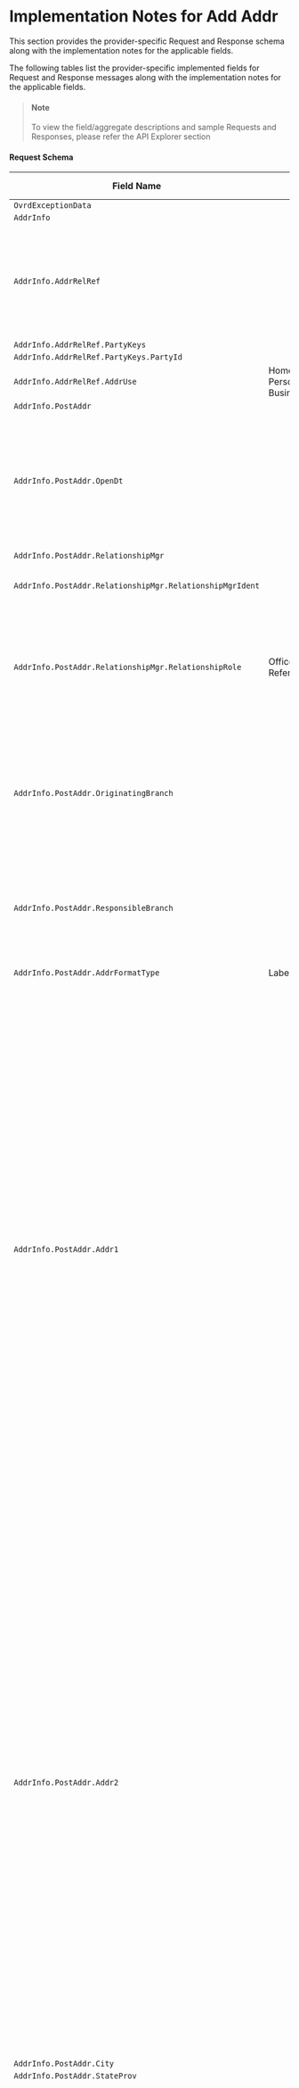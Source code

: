 # Implementation Notes for Add Addr

This section provides the provider-specific Request and Response schema along with the implementation notes for the applicable fields.

<!-- 
type: tab 
titles: Premier, Precision, Signature, Cleartouch
-->


The following tables list the provider-specific implemented fields for Request and Response messages along with the implementation notes for the applicable fields. 


<!-- theme: info -->
> #### Note
> 
> To view the field/aggregate descriptions and sample Requests and Responses, please refer the API Explorer section


#### Request Schema
|Field Name|Allowed Values|Implementation Note|
|----|----|----|
|`OvrdExceptionData`|||
|`AddrInfo`|||
|`AddrInfo.AddrRelRef`||Required to add a new address record to existing party/parties. <br>New address record can be added as a secondary address only.|
|`AddrInfo.AddrRelRef.PartyKeys`|||
|`AddrInfo.AddrRelRef.PartyKeys.PartyId`|||
|`AddrInfo.AddrRelRef.AddrUse`|Home<br>Personal<br>Business<br>|  |
|`AddrInfo.PostAddr`|||
|`AddrInfo.PostAddr.OpenDt`||***Conditionally Required**<br>This field is required to be provided when creating new address record. However, this is not applicable for the Seasonal Address type.|
|`AddrInfo.PostAddr.RelationshipMgr`|||
|`AddrInfo.PostAddr.RelationshipMgr.RelationshipMgrIdent`||Not applicable for the Seasonal Address type|
|`AddrInfo.PostAddr.RelationshipMgr.RelationshipRole`|Officer<br>ReferralOfficer|Values for this field: <br>- Officer refers to responsibility code <br>- Referral Officer refers to referral responsibility code|
|`AddrInfo.PostAddr.OriginatingBranch`||*** Conditionally Required**<br>Branch Region, required to be provided when creating new Address record. <br>This field is not applicable for the seasonal address type.|
|`AddrInfo.PostAddr.ResponsibleBranch`||Accounting branch associated with the address record.<br>Not applicable for the seasonal address type.|
|`AddrInfo.PostAddr.AddrFormatType`|Label|Label is the supported address format.|
|`AddrInfo.PostAddr.Addr1`||***Conditionally Required**<br>Required when a new address record is created. Maximum length of this field can be either 30 or 40 characters based upon the Name and Address Length Option values defined under the Miscellaneous specification.<br><br>"0" indicates names and addresses length up to 30 characters<br>"1" indicates names and addresses length up to 40 characters<br>"2" indicates names and addresses length up to 30 characters and two address lines are available<br>"3" indicates names and addresses length up to 40 characters and two address lines are available|
|`AddrInfo.PostAddr.Addr2`||Required if it is enabled under the Address and Name Length Option under  Miscellaneous specification.<br><br>Maximum length of this field can be either 30 or 40 characters based upon the Name and Address Length Option values defined under the Miscellaneous  specification.<br><br>"0" indicates names and addresses length up to 30 characters<br>"1" indicates names and addresses length up to 40 characters<br>"2" indicates names and addresses length up to 30 characters and two address lines are available<br>"3" indicates names and addresses length up to 40 characters and two address lines are available|
|`AddrInfo.PostAddr.City`|||
|`AddrInfo.PostAddr.StateProv`|||
|`AddrInfo.PostAddr.PostalCode`||If address is a non-US address.  The format of ZIP code consists of five digits for the ZIP code, a hyphen, and four additional digits that determine a more specific location within a given ZIP code. The four additional digits are optional and when not present they will be displayed as 0000.  Examples: 32714-1234 or 32714-0000 |
|`AddrInfo.PostAddr.CountryCode`|||
|`AddrInfo.PostAddr.CountryCode.CountryCodeSource`|SPCountryCode||
|`AddrInfo.PostAddr.CountryCode.CountryCodeValue`||  |
|`AddrInfo.PostAddr.AddrType`|Primary<br>Seasonal|***Conditionally Required**<br>Address record can have Primary address and Seasonal address, both forms one address record therefore shares same address identifier.<br>Primary address is required when creating a new address record where seasonal address is optional and if needed always related to the primary address.|
|`AddrInfo.PostAddr.TimeFrame`|||
|`AddrInfo.PostAddr.TimeFrame.StartDt`||Applicable for Seasonal Address type. Seasonal address begins on the same Start date every year, therefore core only stores Start month and Start Day. Year can be provided as "9999".|
|`AddrInfo.PostAddr.TimeFrame.EndDt`||Applicable for Seasonal Address Type. Seasonal address ends on the same End date every year, therefore core only stores seasonal address End month and End Day. Year can be provided as "9999".|
|`AddrInfo.PostAddr.Retention`|true<br>false|If indicated not to retain address, service provider automatically deletes it when no accounts, tax addenda, or any other relationships exist for the address record.<br><br>If retention is set to true, address record cannot be deleted.|
|`AddrInfo.PostAddr.CensusTract`||  |
|`AddrInfo.PostAddr.CensusBlock`||  |
|`AddrInfo.PostAddr.ForeignFlag`|true<br>false||
|`AddrInfo.PostAddr.HandlingCode`||  |
|`AddrInfo.PostAddr.HandlingCodeOption`|StatementsNoticesChecks<br>Statements<br>StatementsNotices<br>StatementsChecks<br>Notices<br>NoticesChecks<br>Checks<br>DoNotPrint<br>|  |
|`AddrInfo.PostAddr.MSACode`||  |
#### Response Schema
|Field Name|Allowed Values|Implementation Note|
|----|----|----|
|`Status`|||
|`AddrStatusRec`|||
|`AddrStatusRec.AddrKeys`|||
|`AddrStatusRec.AddrKeys.AddrId`|||
|`AddrStatusRec.AddrStatus`|||
|`AddrStatusRec.AddrStatus.AddrStatusCode`|Valid||
|`AddrStatusRec.AddrStatus.EffDt`|||


<!-- type: tab -->


The following tables list the provider-specific implemented fields for Request and Response messages along with the implementation notes for the applicable fields. 


<!-- theme: info -->
> #### Note
> 
> To view the field/aggregate descriptions and sample Requests and Responses, please refer the API Explorer section


#### Request Schema
|Field Name|Allowed Values|Implementation Note|
|----|----|----|
|`OvrdExceptionData`|||
|`AddrInfo`||Service is used to add new alternate address (physical, seasonal and secondary) that can be used by customer.<br>Use AddrMod service to modify an existing primary address.<br>Use PartyMod or AcctMod service to set up an address as address to use for customer/account corrspondence/customers physical address.|
|`AddrInfo.AddrRelRef`|||
|`AddrInfo.AddrRelRef.PartyKeys`|||
|`AddrInfo.AddrRelRef.PartyKeys.PartyId`||***Required**<br>Alternate address of the party is stored as part of customer record.|
|`AddrInfo.PostAddr`|||
|`AddrInfo.PostAddr.AddressIdent`||***Required**<br>Field refers to alternate address code and used to identify new alternate address. AddressIdent value (1-99) is to be sent for each alternate address and it is not required for values to be sequential.|
|`AddrInfo.PostAddr.AddrFormatType`|Label|Label is the supported address format.|
|`AddrInfo.PostAddr.Addr1`||Field refers to mailing address line i.e., street address, rural route or box number where customer correspondence is mailed. Maximum length of this field is 40 characters.|
|`AddrInfo.PostAddr.FullName1`||Field refers to Name/Address line and would replace Addr2 in future releases. Line for this field is optional and is printed below the name and above mailing address (Addr1) on correspondence.<br>Maximum length of this field is 40 characters.<br>Client application should send either FullName1 or Addr2 in single ESF request.|
|`AddrInfo.PostAddr.Addr2`||FullName1 and Addr2, both fields serve same purpose and, it is recommended to use FullName1 instead of Addr2, as Addr2 can be eliminated in future ESF releases.<br>Client application should send either FullName1 or Addr2 in single ESF request.|
|`AddrInfo.PostAddr.City`||Maximum length of this field is 26 characters.<br>|
|`AddrInfo.PostAddr.StateProv`||Field refers to two-character abbreviation of a state in US. State is required for US address.|
|`AddrInfo.PostAddr.PostalCode`||If address is a non-US address.  The format of ZIP code consists of five digits for the ZIP code, a hyphen, and four additional digits<br>Examples: 32714-1234 or 32714-0000<br>If ForeignFlag is true, any value up to 10 characters is accepted.<br>If ForeignFlag is false, format of ZIP code consists of 5 or 10 characters of ZIP code, a hyphen, and 4 additional characters. For example, 32714-1234.<br>ZIP code for US address and postal code for non-US address is required.<br>|
|`AddrInfo.PostAddr.CountryCode`|||
|`AddrInfo.PostAddr.CountryCode.CountryCodeSource`||XREF rule LMXRL0001529 can be configured in ESF studio to indicate country code source standard used by a financial institution and client application.|
|`AddrInfo.PostAddr.CountryCode.CountryCodeValue`||Field is applicable for international (non-US) address.|
|`AddrInfo.PostAddr.AddrType`|Secondary<br>Seasonal|Secondary address is physical address that is different from primary address. Alternate address with a TimeFrame (start and end date) is a seasonal address.|
|`AddrInfo.PostAddr.TimeFrame`|||
|`AddrInfo.PostAddr.TimeFrame.StartDt`|||
|`AddrInfo.PostAddr.TimeFrame.EndDt`|||
|`AddrInfo.PostAddr.ExpDt`||***Conditionally Required**<br>Field is required to be provided if TimeFrame from PostAddr aggregate is sent in  the request. Date in this field refers to the date when schedule of alternate address expires.|
|`AddrInfo.PostAddr.ContactMethod`||Field refers to the method used to notify the financial institution about the address change. Values of this field are client-defined.|
|`AddrInfo.PostAddr.Comment`||Field refers to the comments above address. Maximum 25 characters are accepted.|
|`AddrInfo.PostAddr.ForeignFlag`||Field refers to foreign address i.e., non-US address.|
|`AddrInfo.PostAddr.MaintDt`|||
|`AddrInfo.PostAddr.PhoneNum`|||
|`AddrInfo.PostAddr.PhoneNum.PhoneType`|ContactPhone||
|`AddrInfo.PostAddr.PhoneNum.PhoneIdent`||Field is applicable for the secondary address only and identifies the phone numbers of a customer that are used for secondary address. Phone record should should be available for a customer.|
#### Response Schema
|Field Name|Allowed Values|Implementation Note|
|----|----|----|
|`Status`|||
|`AddrStatusRec`|||
|`AddrStatusRec.AddrKeys.PartyKeys`||AddressIdent along with PartyId identifies the alternate address record.|
|`AddrStatusRec.AddrKeys.PartyKeys.PartyId`|||
|`AddrStatusRec.AddrKeys.AddressIdent`||Field refers to alternate address code.|
|`AddrStatusRec.AddrStatus`|||
|`AddrStatusRec.AddrStatus.AddrStatusCode`|||
|`AddrStatusRec.AddrStatus.EffDt`|||


<!-- type: tab -->

#### Coming soon!
We are working on developing content for this section. Stay tuned for more updates. 


<!-- type: tab -->


#### Coming soon!
We are working on developing content for this section. Stay tuned for more updates. 


<!-- type: tab-end -->
